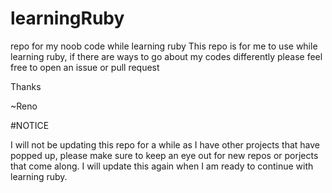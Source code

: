 # learningRuby
repo for my noob code while learning ruby
This repo is for me to use while learning ruby, if there are ways to go about my codes differently please feel free to open an issue or pull request

Thanks

~Reno

#NOTICE

I will not be updating this repo for a while as I have other projects 
that have popped up, please make sure to keep an eye out for new repos 
or porjects that come along. I will update this again when I am ready to 
continue with learning ruby.
